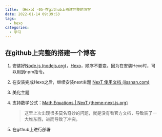 ```yaml
---
title: 【Hexo】-05-在github上搭建完整的博客
date: 2022-01-14 09:39:53
tags:
  - hexo
categories:
  - 学习
---
```


## 在github上完整的搭建一个博客

1. 安装好[Node.js (nodejs.org)](https://nodejs.org/en/)，[Hexo](https://hexo.io/zh-cn/index.html)，顺序不要变。因为在安装Hexo时，可以用到npm指令。

2. 在安装完成Hexo之后，继续安装next主题 [NexT 使用文档 (iissnan.com)](http://theme-next.iissnan.com/)

3. 美化主题

4. 支持数学公式：[Math Equations | NexT (theme-next.js.org)](https://theme-next.js.org/docs/third-party-services/math-equations)

   > 这里上次出现很多莫名奇妙的问题，就是没有看官方文档，导致装了一大堆东西，进而导致了冲突。

5. 在github上进行部署



